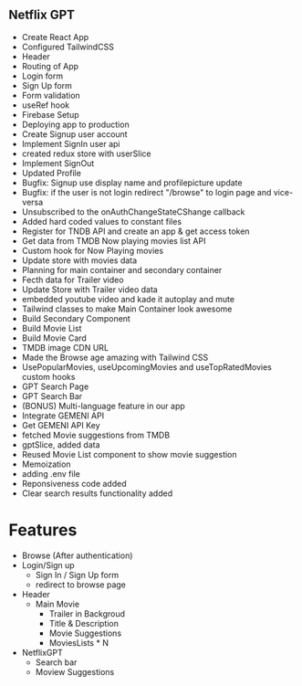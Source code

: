 ## Netflix GPT

- Create React App
- Configured TailwindCSS
- Header
- Routing of App
- Login form
- Sign Up form
- Form validation
- useRef hook
- Firebase Setup
- Deploying app to production
- Create Signup user account
- Implement SignIn user api
- created redux store with userSlice
- Implement SignOut
- Updated Profile
- Bugfix: Signup use display name and profilepicture update
- Bugfix: if the user is not login redirect "/browse" to login page and vice-versa
- Unsubscribed to the onAuthChangeStateCShange callback
- Added hard coded values to constant files
- Register for TNDB API and create an app & get access token
- Get data from TMDB Now playing movies list API
- Custom hook for Now Playing movies
- Update store with movies data
- Planning for main container and secondary container
- Fecth data for Trailer video
- Update Store with Trailer video data
- embedded youtube video and kade it autoplay and mute
- Tailwind classes to make Main Container look awesome
- Build Secondary Component
- Build Movie List
- Build Movie Card
- TMDB image CDN URL
- Made the Browse age amazing with Tailwind CSS
- UsePopularMovies, useUpcomingMovies and useTopRatedMovies custom hooks
- GPT Search Page
- GPT Search Bar
- (BONUS) Multi-language feature in our app
- Integrate GEMENI API
- Get GEMENI API Key
- fetched Movie suggestions from TMDB
- gptSlice, added data
- Reused Movie List component to show movie suggestion
- Memoization
- adding .env file
- Reponsiveness code added
- Clear search results functionality added

# Features

- Browse (After authentication)
- Login/Sign up
  - Sign In / Sign Up form
  - redirect to browse page
- Header
  - Main Movie
    - Trailer in Backgroud
    - Title & Description
    - Movie Suggestions
    - MoviesLists \* N
- NetflixGPT
  - Search bar
  - Moview Suggestions
